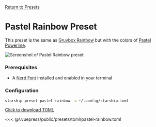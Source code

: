 [Return to Presets](./README.md#pastel-rainbow)

# Pastel Rainbow Preset

This preset is the same as [Gruvbox Rainbow](./gruvbox-rainbow.md) but with the colors of [Pastel Powerline](./pastel-powerline.md).

![Screenshot of Pastel Rainbow preset](/presets/img/pastel-rainbow.png)

### Prerequisites

- A [Nerd Font](https://www.nerdfonts.com/) installed and enabled in your terminal

### Configuration

```sh
starship preset pastel-rainbow -o ~/.config/starship.toml
```

[Click to download TOML](/presets/toml/pastel-rainbow.toml)

<<< @/.vuepress/public/presets/toml/pastel-rainbow.toml
